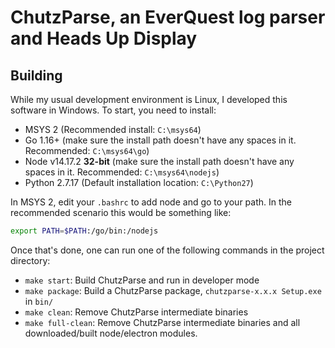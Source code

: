 # ChutzParse, an EverQuest log parser and Heads Up Display

## Building
While my usual development environment is Linux, I developed this software in Windows.  To start, you
need to install:

* MSYS 2 (Recommended install: `C:\msys64`)
* Go 1.16+ (make sure the install path doesn't have any spaces in it.  Recommended: `C:\msys64\go`)
* Node v14.17.2 **32-bit** (make sure the install path doesn't have any spaces in it.  Recommended:
`C:\msys64\nodejs`)
* Python 2.7.17 (Default installation location: `C:\Python27`)

In MSYS 2, edit your `.bashrc` to add node and go to your path.  In the recommended scenario this would
be something like:

```bash
export PATH=$PATH:/go/bin:/nodejs
```

Once that's done, one can run one of the following commands in the project directory:

* `make start`: Build ChutzParse and run in developer mode
* `make package`: Build a ChutzParse package, `chutzparse-x.x.x Setup.exe` in `bin/`
* `make clean`: Remove ChutzParse intermediate binaries
* `make full-clean`: Remove ChutzParse intermediate binaries and all downloaded/built node/electron modules.
